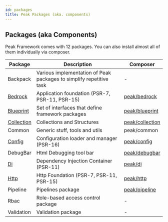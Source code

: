 ```yaml
---
id: packages
title: Peak Packages (aka. components)
---
```


<h2>Packages <span class="small">(aka Components)</span></h2>

Peak Framework comes with 12 packages. You can also install almost all of them individually via composer.

| Package | Description | Composer |
| --- | --- | --- |
| Backpack | Various implementation of Peak packages to simplify repetitive task | - |
| [Bedrock](bedrock) | Application foundation (PSR-7, PSR-11, PSR-15) | [peak/bedrock](https://packagist.org/packages/peak/bedrock) |
| [Blueprint](blueprint) | Set of interfaces that define framework packages | [peak/blueprint](https://packagist.org/packages/peak/blueprint) |
| [Collection](collection) | Collections and Structures | [peak/collection](https://packagist.org/packages/peak/collection) |
| Common | Generic stuff, tools and utils | peak/common |
| [Config](config) | Configuration loader and manager (PSR-16) | [peak/config](https://packagist.org/packages/peak/config) |
| DebugBar | Html Debugging tool bar | [peak/debugbar](https://packagist.org/packages/peak/debugbar) |
| [Di](di) | Dependency Injection Container (PSR-11) | [peak/di](https://packagist.org/packages/peak/di) |
| [Http](http) | Http Foundation (PSR-7, PSR-11, PSR-15) | [peak/http](https://packagist.org/packages/peak/http) |
| Pipeline | Pipelines package | [peak/pipeline](https://packagist.org/packages/peak/pipeline) |
| Rbac | Role-based access control package | - |
| Validation | Validation package | - |
